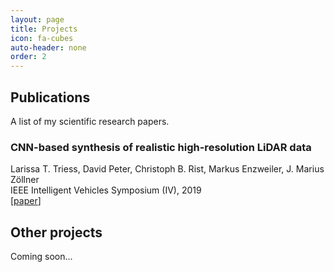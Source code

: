 ```yaml
---
layout: page
title: Projects
icon: fa-cubes
auto-header: none
order: 2
---
```


## Publications
A list of my scientific research papers.

### CNN-based synthesis of realistic high-resolution LiDAR data  
Larissa T. Triess, David Peter, Christoph B. Rist, Markus Enzweiler, J. Marius Zöllner  
IEEE Intelligent Vehicles Symposium (IV), 2019  
[[paper](https://arxiv.org/abs/1907.00787)]


## Other projects

Coming soon...

